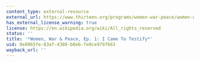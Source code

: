 ```yaml
---
content_type: external-resource
external_url: https://www.thirteen.org/programs/women-war-peace/women-war-and-peace-women-war-peace-i-came-to-testify-preview/
has_external_license_warning: true
license: https://en.wikipedia.org/wiki/All_rights_reserved
status: ''
title: '*Women, War & Peace, Ep. 1: I Came To Testify*'
uid: 0e8965fe-83af-4386-b0eb-fe0ce9797663
wayback_url: ''
---
```


